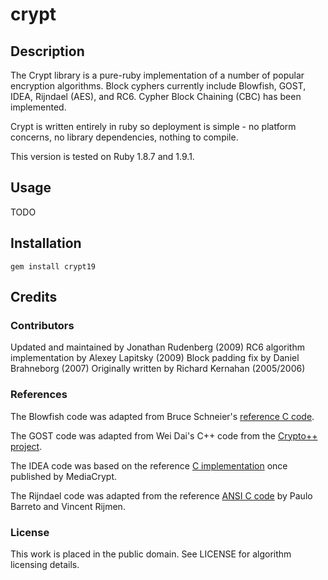# crypt

## Description
The Crypt library is a pure-ruby implementation of a number of popular encryption algorithms. Block cyphers currently include Blowfish, GOST, IDEA, Rijndael (AES), and RC6. Cypher Block Chaining (CBC) has been implemented.

Crypt is written entirely in ruby so deployment is simple - no platform concerns, no library dependencies, nothing to compile.

This version is tested on Ruby 1.8.7 and 1.9.1.

## Usage
TODO

## Installation
    gem install crypt19

## Credits
### Contributors
Updated and maintained by Jonathan Rudenberg (2009)
RC6 algorithm implementation by Alexey Lapitsky (2009)
Block padding fix by Daniel Brahneborg (2007)
Originally written by Richard Kernahan (2005/2006)

### References
The Blowfish code was adapted from Bruce Schneier's [reference C code](http://www.schneier.com/blowfish-download.html).

The GOST code was adapted from Wei Dai's C++ code from the [Crypto++ project](http://sourceforge.net/projects/cryptopp).

The IDEA code was based on the reference [C implementation](http://web.archive.org/web/20000816173624/www.ascom.ch/infosec/downloads.html) once published by MediaCrypt.

The Rijndael code was adapted from the reference [ANSI C code](http://www.esat.kuleuven.ac.be/~rijmen/rijndael/rijndael-fst-3.0.zip) by Paulo Barreto and Vincent Rijmen.

### License
This work is placed in the public domain. See LICENSE for algorithm licensing details.